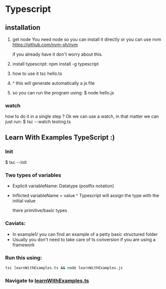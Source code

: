 
# Typescript


## installation
1. get node 
    You need node so you can install it directly or you can use nvm 
    https://github.com/nvm-sh/nvm

    if you already have it don't worry about this.

1. install typescript:
    npm install -g typescript

1. how to use it 
    tsc hello.ts

1. ^ this will generate automatically a js file 

1. so you can run the program using:
    $ node hello.js


### watch 
how to do it in a single step ?
Ok we can use a watch, in that matter we can just run:
$ tsc --watch testing.ts

## Learn With Examples TypeScript :)

### Init 
$ tsc --init

### Two types of variables 

- Explicit
    variableName: Datatype
    (postfix notation)

- Inflicted
    variableName = value
    ^ Typescript will assign 
    the type with the initial value

    there primitive/basic types 

### Caviats:
- In example1/ you can find an example of a petty basic structured folder
- Usually you don't need to take care of ts conversion if you are using a framework

### Run this using:
```bash
tsc learnWithExamples.ts && node learnWithExamples.js
```

### Navigate to [learnWithExamples.ts](./learnWithExamples.ts)